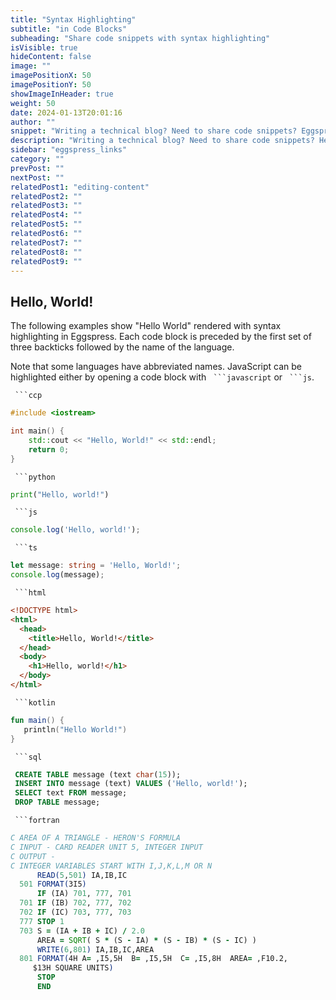 ```yaml
---
title: "Syntax Highlighting"
subtitle: "in Code Blocks"
subheading: "Share code snippets with syntax highlighting"
isVisible: true
hideContent: false
image: ""
imagePositionX: 50
imagePositionY: 50
showImageInHeader: true
weight: 50
date: 2024-01-13T20:01:16
author: ""
snippet: "Writing a technical blog? Need to share code snippets? Eggspress can breathe life into your code blocks with syntax highlighting."
description: "Writing a technical blog? Need to share code snippets? Here's how to use syntax highlighting in your code blocks."
sidebar: "eggspress_links"
category: ""
prevPost: ""
nextPost: ""
relatedPost1: "editing-content"
relatedPost2: ""
relatedPost3: ""
relatedPost4: ""
relatedPost5: ""
relatedPost6: ""
relatedPost7: ""
relatedPost8: ""
relatedPost9: ""
---
```




## Hello, World!
The following examples show "Hello World" rendered with syntax highlighting in Eggspress. Each code block is preceded by the first set of three backticks followed by the name of the language. 

Note that some languages have abbreviated names. JavaScript can be highlighted either by opening a code block with `` ```javascript`` or `` ```js``.

`` ```ccp``

```cpp
#include <iostream>

int main() {
    std::cout << "Hello, World!" << std::endl;
    return 0;
}
```

`` ```python``
```python
print("Hello, world!")
```

`` ```js``
```js
console.log('Hello, world!');
```

`` ```ts``
```ts
let message: string = 'Hello, World!';
console.log(message);
```

`` ```html``
```html
<!DOCTYPE html>
<html>
  <head>
    <title>Hello, World!</title>
  </head>
  <body>
    <h1>Hello, world!</h1>  
  </body>
</html>
```

`` ```kotlin``
```kotlin
fun main() {
   println("Hello World!")
}
```

`` ```sql``
```sql
 CREATE TABLE message (text char(15));
 INSERT INTO message (text) VALUES ('Hello, world!');
 SELECT text FROM message;
 DROP TABLE message;
 ```

`` ```fortran``
```fortran
C AREA OF A TRIANGLE - HERON'S FORMULA
C INPUT - CARD READER UNIT 5, INTEGER INPUT
C OUTPUT -
C INTEGER VARIABLES START WITH I,J,K,L,M OR N
      READ(5,501) IA,IB,IC
  501 FORMAT(3I5)
      IF (IA) 701, 777, 701
  701 IF (IB) 702, 777, 702
  702 IF (IC) 703, 777, 703
  777 STOP 1
  703 S = (IA + IB + IC) / 2.0
      AREA = SQRT( S * (S - IA) * (S - IB) * (S - IC) )
      WRITE(6,801) IA,IB,IC,AREA
  801 FORMAT(4H A= ,I5,5H  B= ,I5,5H  C= ,I5,8H  AREA= ,F10.2,
     $13H SQUARE UNITS)
      STOP
      END
```


